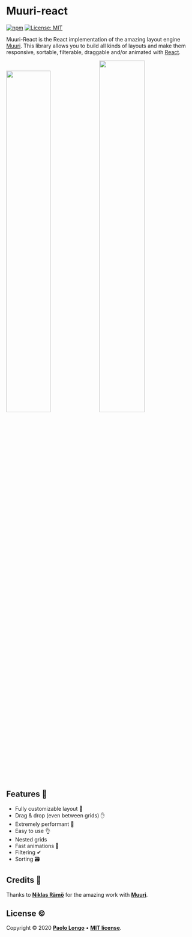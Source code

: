# Muuri-react

[![npm](https://img.shields.io/npm/v/muuri-react.svg)](http://npm.im/muuri-react)
[![License: MIT](https://img.shields.io/badge/License-MIT-green.svg)](https://github.com/Paol-imi/muuri-react/blob/master/LICENSE) 

Muuri-React is the React implementation of the amazing layout engine [Muuri](https://github.com/haltu/muuri). This library allows you to build all kinds of layouts and make them responsive, sortable, filterable, draggable and/or animated with [React](https://reactjs.org/). 

<div><img src="gifs/grid.gif" style="width: 48.3%;"><img style="width: 1%;"></img><img src="gifs/kanban.gif" style="width: 49%;"></img><div>

## Features 🌟

* Fully customizable layout 📏
* Drag & drop (even between grids) ✋
* Extremely performant 🚀
* Easy to use 👌
* Nested grids
* Fast animations 🏃
* Filtering ✔
* Sorting 🗃

## Credits 🤝

Thanks to **[Niklas Rämö](https://github.com/niklasramo)** for the amazing work with **[Muuri](https://github.com/haltu/muuri)**.

## License ©

Copyright © 2020 **[Paolo Longo](https://github.com/Paol-imi)** • **[MIT license](https://github.com/Paol-imi/muuri-react/blob/master/LICENSE)**.

